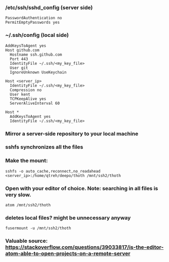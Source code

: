 ### /etc/ssh/sshd_config (server side)
```
PasswordAuthentication no
PermitEmptyPasswords yes
```

### ~/.ssh/config (local side)
```
AddKeysToAgent yes
Host github.com
  Hostname ssh.github.com
  Port 443
  IdentityFile ~/.ssh/<my_key_file>
  User git
  IgnoreUnknown UseKeychain

Host <server_ip>
  IdentityFile ~/.ssh/<my_key_file>
  Compression no
  User kent
  TCPKeepAlive yes
  ServerAliveInterval 60

Host *
  AddKeysToAgent yes
  IdentityFile ~/.ssh/<my_key_file>
```

### Mirror a server-side repository to your local machine
### sshfs synchronizes all the files
### Make the mount:
```
sshfs -o auto_cache,reconnect,no_readahead <server_ip>:/home/qtreh/deepo/thoth /mnt/ssh2/thoth
```

### Open with your editor of choice. Note: searching in all files is very slow.
```
atom /mnt/ssh2/thoth
```

### deletes local files? might be unnecessary anyway
```
fusermount -u /mnt/ssh2/thoth
```

### Valuable source: https://stackoverflow.com/questions/39033817/is-the-editor-atom-able-to-open-projects-on-a-remote-server
